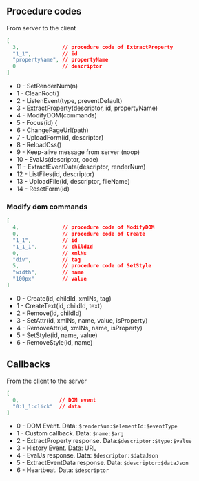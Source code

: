 ## Procedure codes

From server to the client

```json
[
  3,              // procedure code of ExtractProperty
  "1_1",          // id
  "propertyName", // propertyName
  0               // descriptor 
]
```

 * 0 - SetRenderNum(n)
 * 1 - CleanRoot()
 * 2 - ListenEvent(type, preventDefault)
 * 3 - ExtractProperty(descriptor, id, propertyName)
 * 4 - ModifyDOM(commands)
 * 5 - Focus(id) {
 * 6 - ChangePageUrl(path)
 * 7 - UploadForm(id, descriptor)
 * 8 - ReloadCss()
 * 9 - Keep-alive message from server (noop)
 * 10 - EvalJs(descriptor, code)
 * 11 - ExtractEventData(descriptor, renderNum)
 * 12 - ListFiles(id, descriptor)
 * 13 - UploadFile(id, descriptor, fileName)
 * 14 - ResetForm(id)

### Modify dom commands

```json
[
  4,              // procedure code of ModifyDOM
  0,              // procedure code of Create
  "1_1",          // id
  "1_1_1",        // childId
  0,              // xmlNs
  "div",          // tag
  5,              // procedure code of SetStyle
  "width",        // name
  "100px"         // value
]
```

 * 0 - Create(id, childId, xmlNs, tag)
 * 1 - CreateText(id, childId, text)
 * 2 - Remove(id, childId)
 * 3 - SetAttr(id, xmlNs, name, value, isProperty)
 * 4 - RemoveAttr(id, xmlNs, name, isProperty)
 * 5 - SetStyle(id, name, value)
 * 6 - RemoveStyle(id, name)

## Callbacks

From the client to the server

```json
[
  0,             // DOM event
  "0:1_1:click"  // data
]
```

 * 0 - DOM Event. Data: `$renderNum:$elementId:$eventType`
 * 1 - Custom callback. Data: `$name:$arg`  
 * 2 - ExtractProperty response. Data:`$descriptor:$type:$value`
 * 3 - History Event. Data: URL
 * 4 - EvalJs response. Data: `$descriptor:$dataJson` 
 * 5 - ExtractEventData response. Data: `$descriptor:$dataJson`
 * 6 - Heartbeat. Data: `$descriptor` 
